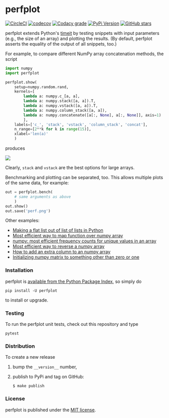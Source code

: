 # perfplot

[![CircleCI](https://img.shields.io/circleci/project/github/nschloe/perfplot/master.svg)](https://circleci.com/gh/nschloe/perfplot/tree/master)
[![codecov](https://img.shields.io/codecov/c/github/nschloe/perfplot.svg)](https://codecov.io/gh/nschloe/perfplot)
[![Codacy grade](https://img.shields.io/codacy/grade/32994ce499db42059777d42edcfce900.svg)](https://app.codacy.com/app/nschloe/perfplot/dashboard)
[![PyPi Version](https://img.shields.io/pypi/v/perfplot.svg)](https://pypi.org/project/perfplot)
[![GitHub stars](https://img.shields.io/github/stars/nschloe/perfplot.svg?logo=github&label=Stars)](https://github.com/nschloe/perfplot)

perfplot extends Python's
[timeit](https://docs.python.org/3/library/timeit.html) by testing snippets
with input parameters (e.g., the size of an array) and plotting the results.
(By default, perfplot asserts the equality of the output of all snippets, too.)

For example, to compare different NumPy array concatenation methods, the script
```python
import numpy
import perfplot

perfplot.show(
    setup=numpy.random.rand,
    kernels=[
        lambda a: numpy.c_[a, a],
        lambda a: numpy.stack([a, a]).T,
        lambda a: numpy.vstack([a, a]).T,
        lambda a: numpy.column_stack([a, a]),
        lambda a: numpy.concatenate([a[:, None], a[:, None]], axis=1)
        ],
    labels=['c_', 'stack', 'vstack', 'column_stack', 'concat'],
    n_range=[2**k for k in range(15)],
    xlabel='len(a)'
    )
```
produces

![](https://nschloe.github.io/perfplot/concat.png)

Clearly, `stack` and `vstack` are the best options for large arrays.

Benchmarking and plotting can be separated, too. This allows multiple plots of
the same data, for example:
```python
out = perfplot.bench(
    # same arguments as above
    )
out.show()
out.save('perf.png')
```

Other examples:

  * [Making a flat list out of list of lists in Python](https://stackoverflow.com/a/45323085/353337)
  * [Most efficient way to map function over numpy array](https://stackoverflow.com/a/46470401/353337)
  * [numpy: most efficient frequency counts for unique values in an array](https://stackoverflow.com/a/43096495/353337)
  * [Most efficient way to reverse a numpy array](https://stackoverflow.com/a/44921013/353337)
  * [How to add an extra column to an numpy array](https://stackoverflow.com/a/40218298/353337)
  * [Initializing numpy matrix to something other than zero or one](https://stackoverflow.com/a/45006691/353337)

### Installation

perfplot is [available from the Python Package
Index](https://pypi.org/project/perfplot/), so simply do
```
pip install -U perfplot
```
to install or upgrade.

### Testing

To run the perfplot unit tests, check out this repository and type
```
pytest
```

### Distribution
To create a new release

1. bump the `__version__` number,

2. publish to PyPi and tag on GitHub:
    ```
    $ make publish
    ```

### License

perfplot is published under the [MIT license](https://en.wikipedia.org/wiki/MIT_License).
